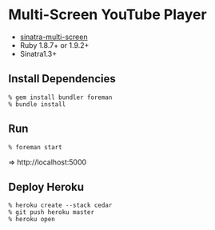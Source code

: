 Multi-Screen YouTube Player
=========================

* [sinatra-multi-screen](https://github.com/shokai/sinatra-multi-screen)
* Ruby 1.8.7+ or 1.9.2+
* Sinatra1.3+


Install Dependencies
--------------------

    % gem install bundler foreman
    % bundle install


Run
---

    % foreman start

=> http://localhost:5000


Deploy Heroku
-------------

    % heroku create --stack cedar
    % git push heroku master
    % heroku open
